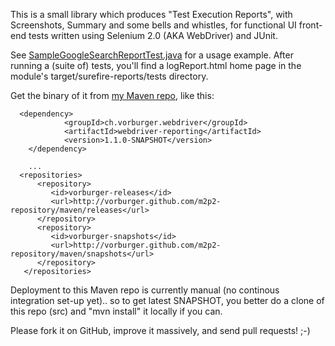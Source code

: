 This is a small library which produces "Test Execution Reports", with Screenshots, Summary and some bells and whistles,
for functional UI front-end tests written using Selenium 2.0 (AKA  WebDriver) and JUnit.

See [SampleGoogleSearchReportTest.java](https://github.com/vorburger/webdriver-reporting/blob/master/webdriver-reporting/src/test/java/ch/vorburger/webdriver/reporting/tests/SampleGoogleSearchReportTest.java)
for a usage example.  After running a (suite of) tests, you'll find a logReport.html home page
in the module's target/surefire-reports/tests directory.

Get the binary of it from [my Maven repo](https://github.com/vorburger/m2p2-repository), like this:
```
  <dependency>
			<groupId>ch.vorburger.webdriver</groupId>
			<artifactId>webdriver-reporting</artifactId>
			<version>1.1.0-SNAPSHOT</version>
	</dependency>
		
	...
  <repositories>
      <repository>
         <id>vorburger-releases</id>
         <url>http://vorburger.github.com/m2p2-repository/maven/releases</url>
      </repository>
      <repository>
         <id>vorburger-snapshots</id>
         <url>http://vorburger.github.com/m2p2-repository/maven/snapshots</url>
      </repository>
   </repositories>
```
Deployment to this Maven repo is currently manual (no continous integration set-up yet).. 
so to get latest SNAPSHOT, you better do a clone of this repo (src) and "mvn install" it locally if you can.

Please fork it on GitHub, improve it massively, and send pull requests! ;-)
